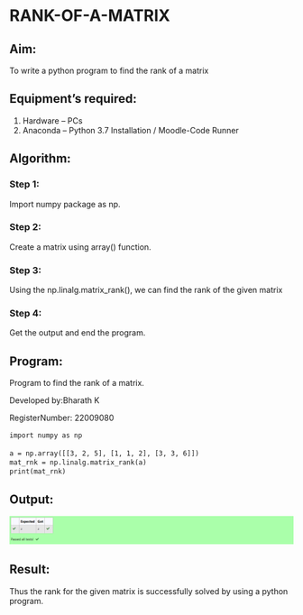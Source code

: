 # RANK-OF-A-MATRIX
## Aim:
To write a python program to find the rank of a matrix
## Equipment’s required:
1. 	Hardware – PCs
2. 	Anaconda – Python 3.7 Installation / Moodle-Code Runner
## Algorithm:
### Step 1: 
 Import numpy package as np.
### Step 2: 
Create a matrix using array() function.
### Step 3: 

Using the np.linalg.matrix_rank(), we can find the rank of the given matrix
### Step 4: 
Get the output and end the program.
## Program:
Program to find the rank of a matrix.

Developed by:Bharath K

RegisterNumber: 22009080
```
import numpy as np

a = np.array([[3, 2, 5], [1, 1, 2], [3, 3, 6]])
mat_rnk = np.linalg.matrix_rank(a)
print(mat_rnk)
```
## Output:
![output](/Output_for_Mat_Rnk.png)
## Result:
Thus the rank for the given matrix is successfully solved by  using a python program.

